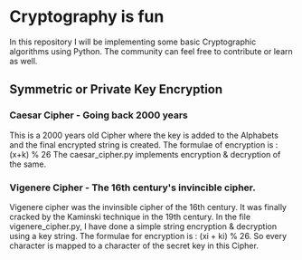 # Cryptography is fun
In this repository I will be implementing some basic Cryptographic algorithms using Python.
The community can feel free to contribute or learn as well.

## Symmetric or Private Key Encryption
### Caesar Cipher - Going back 2000 years
This is a 2000 years old Cipher where the key is added to the Alphabets and the final encrypted string is created.
The formulae of encryption is : (x+k) % 26
The caesar_cipher.py implements encryption & decryption of the same.

### Vigenere Cipher - The 16th century's invincible cipher.
Vigenere cipher was the invinsible cipher of the 16th century. It was finally cracked by the Kaminski technique in the 19th century.
In the file vigenere_cipher.py, I have done a simple string encryption & decryption using a key string.
The formulae for encryption is : (xi + ki) % 26. So every character is mapped to a character of the secret key in this Cipher.

